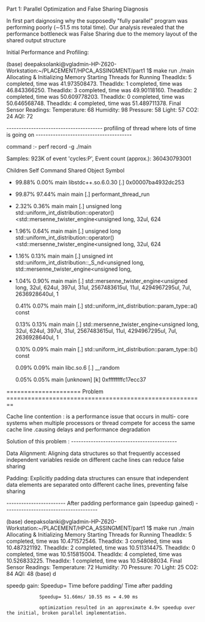 Part 1: Parallel Optimization and False Sharing Diagnosis


In first part daignosing why the supposedly "fully parallel" program was performing poorly (∼51.5 ms total time). Our analysis revealed that the performance bottleneck was False Sharing due to the memory layout of the shared output structure

Initial Performance and Profiling:  


(base) deepaksolanki@vgladmin-HP-Z620-Workstation:~/PLACEMENT/HPCA_ASSINGMENT/part1 1$ make run
./main
Allocating & Initializing Memory
Starting Threads for Running
TheadIdx: 5 completed, time was 41.973508473.
TheadIdx: 1 completed, time was 46.843366250.
TheadIdx: 3 completed, time was 49.90118160.
TheadIdx: 2 completed, time was 50.609778203.
TheadIdx: 0 completed, time was 50.646568748.
TheadIdx: 4 completed, time was 51.489711378.
Final Sensor Readings:
Temperature: 68
Humidity: 98
Pressure: 58
Light: 57
CO2: 24
AQI: 72


--------------------------------------- profiling of thread where lots of time is going on ---------------------------------------

command :- perf record -g ./main 

Samples: 923K of event 'cycles:P', Event count (approx.): 360430793001

  Children      Self  Command  Shared Object         Symbol
  +   99.88%     0.00%  main     libstdc++.so.6.0.30   [.] 0x00007ba4932dc253   
  +   99.87%    97.44%  main     main                  [.] performant_thread_run  
  +   2.32%     0.36%  main     main                  [.] unsigned long std::uniform_int_distribution<unsigned long>::operator()           <std::mersenne_twister_engine<unsigned long, 32ul, 624
  +    1.96%     0.64%  main     main                  [.] unsigned long std::uniform_int_distribution<unsigned long>::operator()<std::mersenne_twister_engine<unsigned long, 32ul, 624
  +    1.16%     0.13%  main     main                  [.] unsigned int std::uniform_int_distribution<unsigned long>::_S_nd<unsigned long, std::mersenne_twister_engine<unsigned long,
  +    1.04%     0.90%  main     main                  [.] std::mersenne_twister_engine<unsigned long, 32ul, 624ul, 397ul, 31ul, 2567483615ul, 11ul, 4294967295ul, 7ul, 2636928640ul, 1

       0.41%     0.07%  main     main                  [.] std::uniform_int_distribution<unsigned long>::param_type::a() const  

       0.13%     0.13%  main     main                  [.] std::mersenne_twister_engine<unsigned long, 32ul, 624ul, 397ul, 31ul, 2567483615ul, 11ul, 4294967295ul, 7ul, 2636928640ul, 1   

       0.10%     0.09%  main     main                  [.] std::uniform_int_distribution<unsigned long>::param_type::b() const      
       
        0.09%     0.09%  main     libc.so.6             [.] __random  

        0.05%     0.05%  main     [unknown]             [k] 0xffffffffc17ecc37    



=====================  Problem ========================================================

Cache line contention :  is a performance issue that occurs in multi- core systems when multiple  processors or thread  compete for access the same cache line .causing delays and performance degradation 


Solution of this problem :  -------------------------------------------

  Data Alignment: Aligning data structures so that frequently accessed independent variables reside on different cache lines can reduce false sharing

  Padding: Explicitly padding data structures can ensure that independent data elements are separated onto different cache lines, preventing false sharing 
  

  ------------------------ After padding performance gain (speedup gained) --------------------------------------


(base) deepaksolanki@vgladmin-HP-Z620-Workstation:~/PLACEMENT/HPCA_ASSINGMENT/part1 1$ make run
./main
Allocating & Initializing Memory
Starting Threads for Running
TheadIdx: 5 completed, time was 10.471572546.
TheadIdx: 3 completed, time was 10.487321192.
TheadIdx: 2 completed, time was 10.511314475.
TheadIdx: 0 completed, time was 10.515815004.
TheadIdx: 4 completed, time was 10.526833225.
TheadIdx: 1 completed, time was 10.548088034.
Final Sensor Readings:
Temperature: 72
Humidity: 70
Pressure: 70
Light: 25
CO2: 84
AQI: 48
(base) d



speedp gain:   Speedup=  Time before padding/ Time after padding

                Speedup= 51.66ms/ 10.55 ms = 4.90 ms 

                optimization resulted in an approximate 4.9× speedup over the initial, broken parallel implementation.
